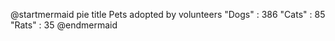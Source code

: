 @startmermaid
pie title Pets adopted by volunteers
  "Dogs" : 386
  "Cats" : 85
  "Rats" : 35
@endmermaid